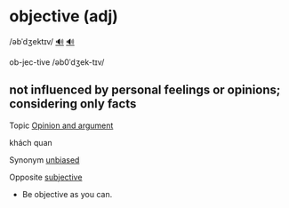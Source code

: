 # objective (adj)

/əbˈdʒektɪv/ [🔊](https://www.oxfordlearnersdictionaries.com/media/english/uk_pron/o/obj/objec/objective__gb_2.mp3) [🔊](https://www.oxfordlearnersdictionaries.com/media/english/us_pron/o/obj/objec/objective__us_1.mp3)

ob-jec-tive /əb0ˈdʒek-tɪv/

## not influenced by personal feelings or opinions; considering only facts

Topic [Opinion and argument](../topics/opinion-and-argument.md#opinion--argument)

khách quan

Synonym [unbiased](unbiased-adj.md)

Opposite [subjective](../s/subjective-adj.md#based-on-your-own-ideas-or-opinions-rather-than-facts-and-therefore-sometimes-unfair-chủ-quan)

- Be objective as you can.